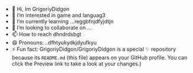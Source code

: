 - 👋 Hi, Im GrigoriyDidgon
- 👀 I’m interested in game and languag3
- 🌱 I’m currently learning ...reggbfnjdfyjdtjn
- 💞️ I’m looking to collaborate on ...
- 📫 How to reach dhndrdsbgt
- 😄 Pronouns: ..dfhtyukydkjdyufkyu
- ⚡ Fun fact:
GrigoriyDidgon/GrigoriyDidgon is a special ✨ repository because its `README.md` (this file) appears on your GitHub profile.
You can click the Preview link to take a look at your changes.)
